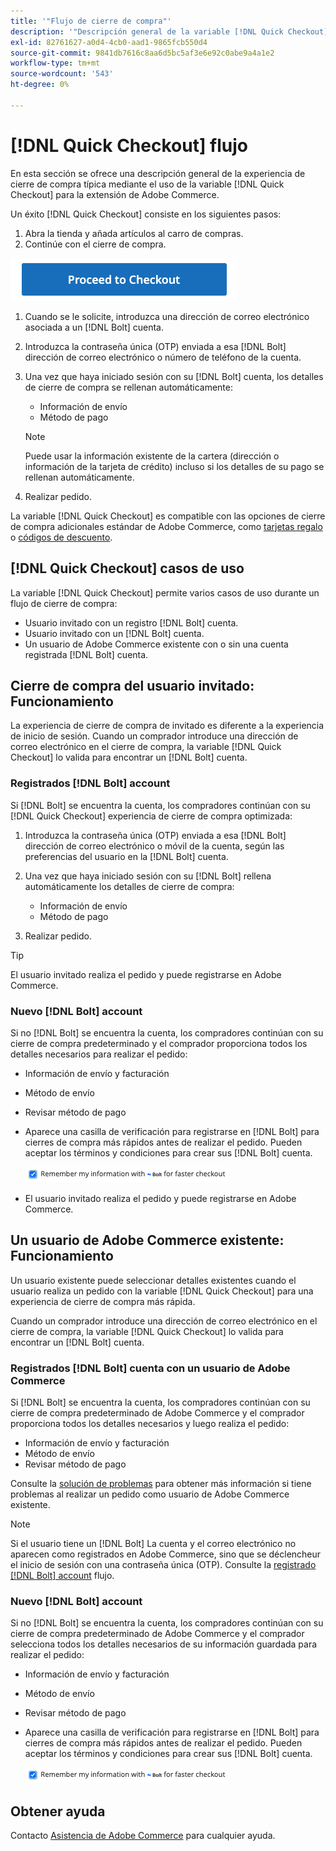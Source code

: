 ```yaml
---
title: '"Flujo de cierre de compra"'
description: '"Descripción general de la variable [!DNL Quick Checkout] en Adobe Commerce".'
exl-id: 82761627-a0d4-4cb0-aad1-9865fcb550d4
source-git-commit: 9841db7616c8aa6d5bc5af3e6e92c0abe9a4a1e2
workflow-type: tm+mt
source-wordcount: '543'
ht-degree: 0%

---
```


# [!DNL Quick Checkout] flujo

En esta sección se ofrece una descripción general de la experiencia de cierre de compra típica mediante el uso de la variable [!DNL Quick Checkout] para la extensión de Adobe Commerce.

Un éxito [!DNL Quick Checkout] consiste en los siguientes pasos:

1. Abra la tienda y añada artículos al carro de compras.
1. Continúe con el cierre de compra.

![Cierre de compra](assets/proceed-checkout.png)

1. Cuando se le solicite, introduzca una dirección de correo electrónico asociada a un [!DNL Bolt] cuenta.
1. Introduzca la contraseña única (OTP) enviada a esa [!DNL Bolt] dirección de correo electrónico o número de teléfono de la cuenta.
1. Una vez que haya iniciado sesión con su [!DNL Bolt] cuenta, los detalles de cierre de compra se rellenan automáticamente:

   - Información de envío
   - Método de pago

   >[!NOTE]
   >
   > Puede usar la información existente de la cartera (dirección o información de la tarjeta de crédito) incluso si los detalles de su pago se rellenan automáticamente.

1. Realizar pedido.

La variable [!DNL Quick Checkout] es compatible con las opciones de cierre de compra adicionales estándar de Adobe Commerce, como [tarjetas regalo](https://docs.magento.com/user-guide/catalog/product-gift-card.html) o [códigos de descuento](https://docs.magento.com/user-guide/marketing/price-rules-cart-coupon.html).

## [!DNL Quick Checkout] casos de uso

La variable [!DNL Quick Checkout] permite varios casos de uso durante un flujo de cierre de compra:

- Usuario invitado con un registro [!DNL Bolt] cuenta.
- Usuario invitado con un [!DNL Bolt] cuenta.
- Un usuario de Adobe Commerce existente con o sin una cuenta registrada [!DNL Bolt] cuenta.

## Cierre de compra del usuario invitado: Funcionamiento

La experiencia de cierre de compra de invitado es diferente a la experiencia de inicio de sesión. Cuando un comprador introduce una dirección de correo electrónico en el cierre de compra, la variable [!DNL Quick Checkout] lo valida para encontrar un [!DNL Bolt] cuenta.

### Registrados [!DNL Bolt] account

Si [!DNL Bolt] se encuentra la cuenta, los compradores continúan con su [!DNL Quick Checkout] experiencia de cierre de compra optimizada:

1. Introduzca la contraseña única (OTP) enviada a esa [!DNL Bolt] dirección de correo electrónico o móvil de la cuenta, según las preferencias del usuario en la [!DNL Bolt] cuenta.
1. Una vez que haya iniciado sesión con su [!DNL Bolt] rellena automáticamente los detalles de cierre de compra:

   - Información de envío
   - Método de pago

1. Realizar pedido.

>[!TIP]
>
> El usuario invitado realiza el pedido y puede registrarse en Adobe Commerce.

### Nuevo [!DNL Bolt] account

Si no [!DNL Bolt] se encuentra la cuenta, los compradores continúan con su cierre de compra predeterminado y el comprador proporciona todos los detalles necesarios para realizar el pedido:

- Información de envío y facturación
- Método de envío
- Revisar método de pago
- Aparece una casilla de verificación para registrarse en [!DNL Bolt] para cierres de compra más rápidos antes de realizar el pedido. Pueden aceptar los términos y condiciones para crear sus [!DNL Bolt] cuenta.

   ![Recordar [!DNL Bolt]](assets/checked-bolt.png)

- El usuario invitado realiza el pedido y puede registrarse en Adobe Commerce.

## Un usuario de Adobe Commerce existente: Funcionamiento

Un usuario existente puede seleccionar detalles existentes cuando el usuario realiza un pedido con la variable [!DNL Quick Checkout] para una experiencia de cierre de compra más rápida.

Cuando un comprador introduce una dirección de correo electrónico en el cierre de compra, la variable [!DNL Quick Checkout] lo valida para encontrar un [!DNL Bolt] cuenta.

### Registrados [!DNL Bolt] cuenta con un usuario de Adobe Commerce

Si [!DNL Bolt] se encuentra la cuenta, los compradores continúan con su cierre de compra predeterminado de Adobe Commerce y el comprador proporciona todos los detalles necesarios y luego realiza el pedido:

- Información de envío y facturación
- Método de envío
- Revisar método de pago

Consulte la [solución de problemas](../quick-checkout/troubleshooting.md) para obtener más información si tiene problemas al realizar un pedido como usuario de Adobe Commerce existente.

>[!NOTE]
>
> Si el usuario tiene un [!DNL Bolt] La cuenta y el correo electrónico no aparecen como registrados en Adobe Commerce, sino que se déclencheur el inicio de sesión con una contraseña única (OTP). Consulte la [registrado [!DNL Bolt] account](#registered-bolt-account) flujo.

### Nuevo [!DNL Bolt] account

Si no [!DNL Bolt] se encuentra la cuenta, los compradores continúan con su cierre de compra predeterminado de Adobe Commerce y el comprador selecciona todos los detalles necesarios de su información guardada para realizar el pedido:

- Información de envío y facturación
- Método de envío
- Revisar método de pago
- Aparece una casilla de verificación para registrarse en [!DNL Bolt] para cierres de compra más rápidos antes de realizar el pedido. Pueden aceptar los términos y condiciones para crear sus [!DNL Bolt] cuenta.

   ![Recordar [!DNL Bolt]](assets/checked-bolt.png)

## Obtener ayuda

Contacto [Asistencia de Adobe Commerce](mailto:quick-checkout-support@adobe.com) para cualquier ayuda.
